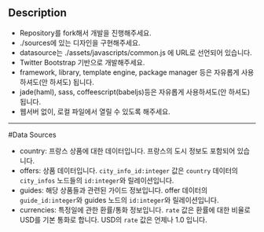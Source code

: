 ## Description
- Repository를 fork해서 개발을 진행해주세요. 
- ./sources에 있는 디자인을 구현해주세요.
- datasource는 ./assets/javascripts/common.js 에 URL로 선언되어 있습니다.
- Twitter Bootstrap 기반으로 개발해주세요.
- framework, library, template engine, package manager 등은 자유롭게 사용하셔도(안 하셔도) 됩니다.
- jade(haml), sass, coffeescript(babeljs)등은 자유롭게 사용하셔도(안 하셔도) 됩니다.
- 웹서버 없이, 로컬 파일에서 열릴 수 있도록 해주세요. 

-------
#Data Sources
- country: 프랑스 상품에 대한 데이터입니다. 프랑스의 도시 정보도 포함되어 있습니다.  
- offers: 상품 데이터입니다. `city_info_id:integer` 값은 `country` 데이터의 `city_infos` 노드들의 `id:integer`와 릴레이션입니다.  
- guides: 해당 상품들과 관련된 가이드 정보입니다. offer 데이터의 `guide_id:integer`와 guides 노드의 `id:integer`와 릴레이션입니다.  
- currencies: 특정일에 관한 환률/통화 정보입니다. `rate` 값은 환률에 대한 비율로 USD를 기본 통화로 합니다. USD의 `rate` 값은 언제나 1.0 입니다.   
